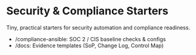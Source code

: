 # Security & Compliance Starters

Tiny, practical starters for security automation and compliance readiness.
- /compliance-ansible: SOC 2 / CIS baseline checks & configs
- /docs: Evidence templates (SoP, Change Log, Control Map)


